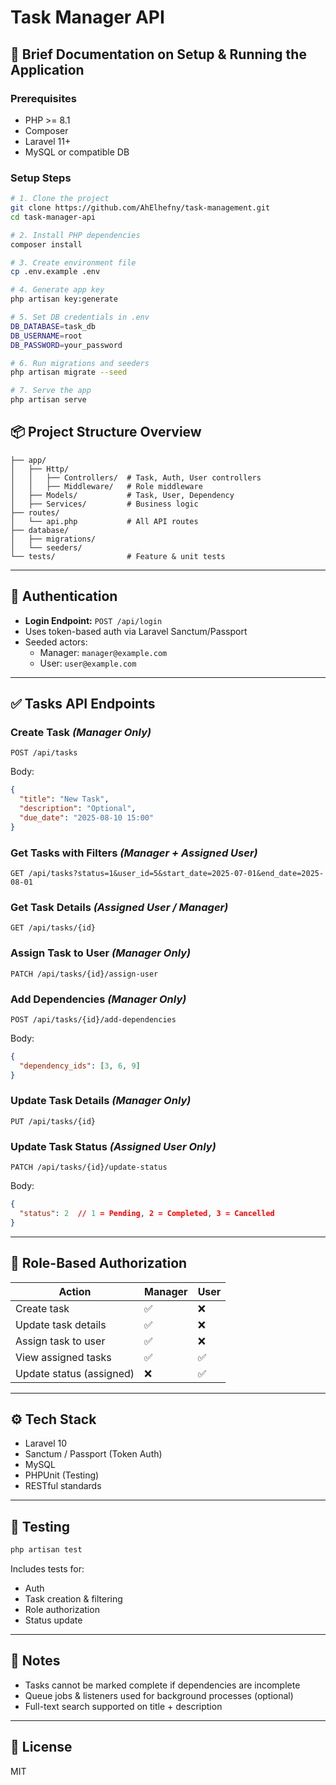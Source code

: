 # Task Manager API

## 🧾 Brief Documentation on Setup & Running the Application

### Prerequisites

- PHP >= 8.1
- Composer
- Laravel 11+
- MySQL or compatible DB

### Setup Steps

```bash
# 1. Clone the project
git clone https://github.com/AhElhefny/task-management.git
cd task-manager-api

# 2. Install PHP dependencies
composer install

# 3. Create environment file
cp .env.example .env

# 4. Generate app key
php artisan key:generate

# 5. Set DB credentials in .env
DB_DATABASE=task_db
DB_USERNAME=root
DB_PASSWORD=your_password

# 6. Run migrations and seeders
php artisan migrate --seed

# 7. Serve the app
php artisan serve


```

## 📦 Project Structure Overview

```
├── app/
│   ├── Http/
│   │   ├── Controllers/  # Task, Auth, User controllers
│   │   ├── Middleware/   # Role middleware
│   ├── Models/           # Task, User, Dependency
│   ├── Services/         # Business logic
├── routes/
│   └── api.php           # All API routes
├── database/
│   ├── migrations/
│   └── seeders/
└── tests/                # Feature & unit tests
```

---

## 🔐 Authentication

- **Login Endpoint:** `POST /api/login`
- Uses token-based auth via Laravel Sanctum/Passport
- Seeded actors:
  - Manager: `manager@example.com`
  - User: `user@example.com`

---

## ✅ Tasks API Endpoints

### Create Task *(Manager Only)*

```http
POST /api/tasks
```

Body:

```json
{
  "title": "New Task",
  "description": "Optional",
  "due_date": "2025-08-10 15:00"
}
```

### Get Tasks with Filters *(Manager + Assigned User)*

```http
GET /api/tasks?status=1&user_id=5&start_date=2025-07-01&end_date=2025-08-01
```

### Get Task Details *(Assigned User / Manager)*

```http
GET /api/tasks/{id}
```

### Assign Task to User *(Manager Only)*

```http
PATCH /api/tasks/{id}/assign-user
```

### Add Dependencies *(Manager Only)*

```http
POST /api/tasks/{id}/add-dependencies
```

Body:

```json
{
  "dependency_ids": [3, 6, 9]
}
```

### Update Task Details *(Manager Only)*

```http
PUT /api/tasks/{id}
```

### Update Task Status *(Assigned User Only)*

```http
PATCH /api/tasks/{id}/update-status
```

Body:

```json
{
  "status": 2  // 1 = Pending, 2 = Completed, 3 = Cancelled
}
```

---

## 🔐 Role-Based Authorization

| Action                   | Manager | User |
| ------------------------ | ------- | ---- |
| Create task              | ✅       | ❌    |
| Update task details      | ✅       | ❌    |
| Assign task to user      | ✅       | ❌    |
| View assigned tasks      | ✅       | ✅    |
| Update status (assigned) | ❌       | ✅    |

---

## ⚙️ Tech Stack

- Laravel 10
- Sanctum / Passport (Token Auth)
- MySQL
- PHPUnit (Testing)
- RESTful standards

---

## 🧪 Testing

```bash
php artisan test
```

Includes tests for:

- Auth
- Task creation & filtering
- Role authorization
- Status update

---

## 📌 Notes

- Tasks cannot be marked complete if dependencies are incomplete
- Queue jobs & listeners used for background processes (optional)
- Full-text search supported on title + description

---

## 📄 License

MIT

